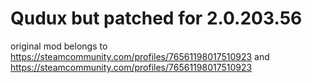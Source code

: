 # Qudux but patched for 2.0.203.56

original mod belongs to https://steamcommunity.com/profiles/76561198017510923 and https://steamcommunity.com/profiles/76561198017510923
